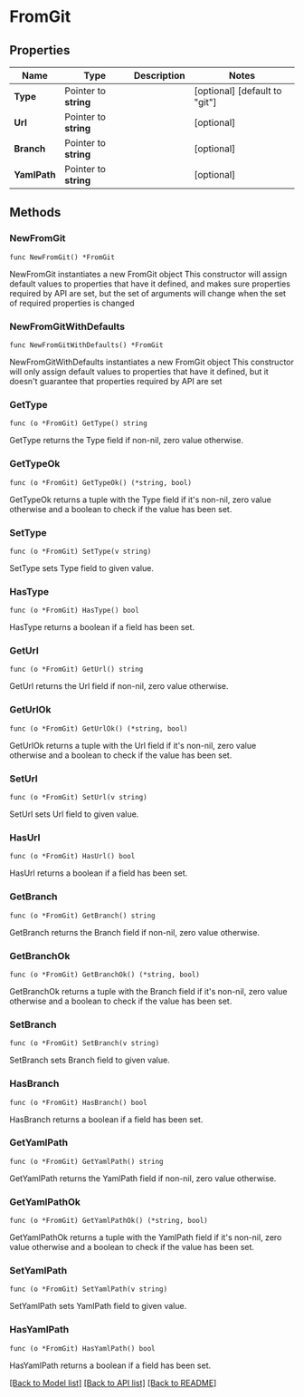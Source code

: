 # FromGit

## Properties

Name | Type | Description | Notes
------------ | ------------- | ------------- | -------------
**Type** | Pointer to **string** |  | [optional] [default to "git"]
**Url** | Pointer to **string** |  | [optional] 
**Branch** | Pointer to **string** |  | [optional] 
**YamlPath** | Pointer to **string** |  | [optional] 

## Methods

### NewFromGit

`func NewFromGit() *FromGit`

NewFromGit instantiates a new FromGit object
This constructor will assign default values to properties that have it defined,
and makes sure properties required by API are set, but the set of arguments
will change when the set of required properties is changed

### NewFromGitWithDefaults

`func NewFromGitWithDefaults() *FromGit`

NewFromGitWithDefaults instantiates a new FromGit object
This constructor will only assign default values to properties that have it defined,
but it doesn't guarantee that properties required by API are set

### GetType

`func (o *FromGit) GetType() string`

GetType returns the Type field if non-nil, zero value otherwise.

### GetTypeOk

`func (o *FromGit) GetTypeOk() (*string, bool)`

GetTypeOk returns a tuple with the Type field if it's non-nil, zero value otherwise
and a boolean to check if the value has been set.

### SetType

`func (o *FromGit) SetType(v string)`

SetType sets Type field to given value.

### HasType

`func (o *FromGit) HasType() bool`

HasType returns a boolean if a field has been set.

### GetUrl

`func (o *FromGit) GetUrl() string`

GetUrl returns the Url field if non-nil, zero value otherwise.

### GetUrlOk

`func (o *FromGit) GetUrlOk() (*string, bool)`

GetUrlOk returns a tuple with the Url field if it's non-nil, zero value otherwise
and a boolean to check if the value has been set.

### SetUrl

`func (o *FromGit) SetUrl(v string)`

SetUrl sets Url field to given value.

### HasUrl

`func (o *FromGit) HasUrl() bool`

HasUrl returns a boolean if a field has been set.

### GetBranch

`func (o *FromGit) GetBranch() string`

GetBranch returns the Branch field if non-nil, zero value otherwise.

### GetBranchOk

`func (o *FromGit) GetBranchOk() (*string, bool)`

GetBranchOk returns a tuple with the Branch field if it's non-nil, zero value otherwise
and a boolean to check if the value has been set.

### SetBranch

`func (o *FromGit) SetBranch(v string)`

SetBranch sets Branch field to given value.

### HasBranch

`func (o *FromGit) HasBranch() bool`

HasBranch returns a boolean if a field has been set.

### GetYamlPath

`func (o *FromGit) GetYamlPath() string`

GetYamlPath returns the YamlPath field if non-nil, zero value otherwise.

### GetYamlPathOk

`func (o *FromGit) GetYamlPathOk() (*string, bool)`

GetYamlPathOk returns a tuple with the YamlPath field if it's non-nil, zero value otherwise
and a boolean to check if the value has been set.

### SetYamlPath

`func (o *FromGit) SetYamlPath(v string)`

SetYamlPath sets YamlPath field to given value.

### HasYamlPath

`func (o *FromGit) HasYamlPath() bool`

HasYamlPath returns a boolean if a field has been set.


[[Back to Model list]](../README.md#documentation-for-models) [[Back to API list]](../README.md#documentation-for-api-endpoints) [[Back to README]](../README.md)


